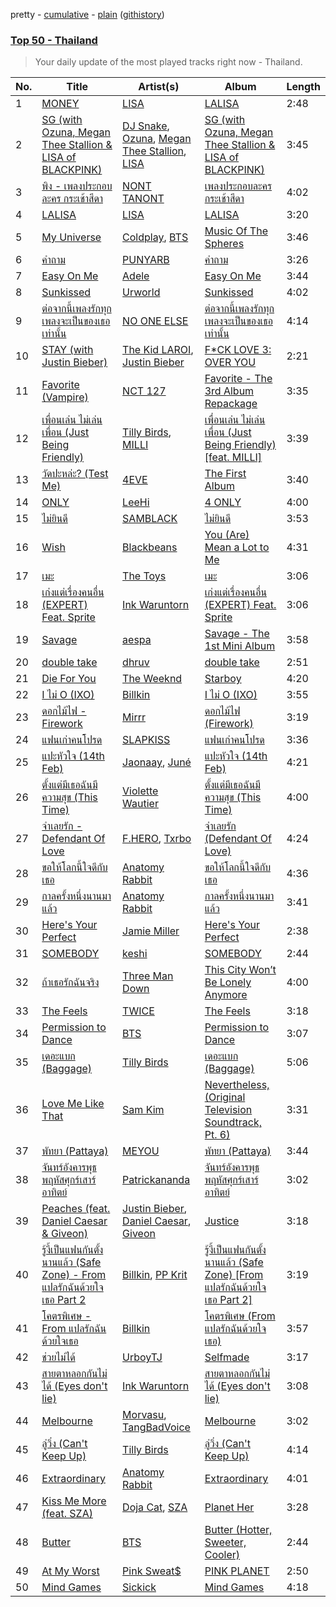 pretty - [cumulative](/playlists/cumulative/37i9dQZEVXbMnz8KIWsvf9.md) - [plain](/playlists/plain/37i9dQZEVXbMnz8KIWsvf9) ([githistory](https://github.githistory.xyz/mackorone/spotify-playlist-archive/blob/main/playlists/plain/37i9dQZEVXbMnz8KIWsvf9))

### [Top 50 - Thailand](https://open.spotify.com/playlist/37i9dQZEVXbMnz8KIWsvf9)

> Your daily update of the most played tracks right now - Thailand.

| No. | Title | Artist(s) | Album | Length |
|---|---|---|---|---|
| 1 | [MONEY](https://open.spotify.com/track/7hU3IHwjX150XLoTVmjD0q) | [LISA](https://open.spotify.com/artist/5L1lO4eRHmJ7a0Q6csE5cT) | [LALISA](https://open.spotify.com/album/66OYt73mqan1hWa78BhfPd) | 2:48 |
| 2 | [SG (with Ozuna, Megan Thee Stallion & LISA of BLACKPINK)](https://open.spotify.com/track/6IPNp9PfaEqrzotY47TIWy) | [DJ Snake](https://open.spotify.com/artist/540vIaP2JwjQb9dm3aArA4), [Ozuna](https://open.spotify.com/artist/1i8SpTcr7yvPOmcqrbnVXY), [Megan Thee Stallion](https://open.spotify.com/artist/181bsRPaVXVlUKXrxwZfHK), [LISA](https://open.spotify.com/artist/5L1lO4eRHmJ7a0Q6csE5cT) | [SG (with Ozuna, Megan Thee Stallion & LISA of BLACKPINK)](https://open.spotify.com/album/2TGtXG18s21Q1jnY2TC39M) | 3:45 |
| 3 | [พิง - เพลงประกอบละคร กระเช้าสีดา](https://open.spotify.com/track/6MjLHdROTcaU22k7B6gxR6) | [NONT TANONT](https://open.spotify.com/artist/6chmC6o0wvACYVGTITw3Pz) | [เพลงประกอบละคร กระเช้าสีดา](https://open.spotify.com/album/1Sj8XTK9qjQzMS5deUO3LV) | 4:02 |
| 4 | [LALISA](https://open.spotify.com/track/7uQZVznj0uQOGC9KhV2Mg6) | [LISA](https://open.spotify.com/artist/5L1lO4eRHmJ7a0Q6csE5cT) | [LALISA](https://open.spotify.com/album/66OYt73mqan1hWa78BhfPd) | 3:20 |
| 5 | [My Universe](https://open.spotify.com/track/46HNZY1i7O6jwTA7Slo2PI) | [Coldplay](https://open.spotify.com/artist/4gzpq5DPGxSnKTe4SA8HAU), [BTS](https://open.spotify.com/artist/3Nrfpe0tUJi4K4DXYWgMUX) | [Music Of The Spheres](https://open.spotify.com/album/06mXfvDsRZNfnsGZvX2zpb) | 3:46 |
| 6 | [คำถาม](https://open.spotify.com/track/15Xn4r9FY3725iHIfyq5hE) | [PUNYARB](https://open.spotify.com/artist/3DxqAGWVgEeW74mJLLwH2q) | [คำถาม](https://open.spotify.com/album/1yx9K6ymlCqz6iHXubz8DS) | 3:26 |
| 7 | [Easy On Me](https://open.spotify.com/track/0gplL1WMoJ6iYaPgMCL0gX) | [Adele](https://open.spotify.com/artist/4dpARuHxo51G3z768sgnrY) | [Easy On Me](https://open.spotify.com/album/224jZ4sUX7OhAuMwaxp86S) | 3:44 |
| 8 | [Sunkissed](https://open.spotify.com/track/52h8p62Jx8KzQynM6heq7n) | [Urworld](https://open.spotify.com/artist/4l5kOTi1YvQy386sH7rldN) | [Sunkissed](https://open.spotify.com/album/7zKKltrA8661h1AlUsGezL) | 4:02 |
| 9 | [ต่อจากนี้เพลงรักทุกเพลงจะเป็นของเธอเท่านั้น](https://open.spotify.com/track/315ar0QJiyciYkdVJUGA3w) | [NO ONE ELSE](https://open.spotify.com/artist/0UAiHanBWs5vRM1tSPf2RJ) | [ต่อจากนี้เพลงรักทุกเพลงจะเป็นของเธอเท่านั้น](https://open.spotify.com/album/3UccLHjXRBzaPUdVuQkCw8) | 4:14 |
| 10 | [STAY (with Justin Bieber)](https://open.spotify.com/track/5PjdY0CKGZdEuoNab3yDmX) | [The Kid LAROI](https://open.spotify.com/artist/2tIP7SsRs7vjIcLrU85W8J), [Justin Bieber](https://open.spotify.com/artist/1uNFoZAHBGtllmzznpCI3s) | [F*CK LOVE 3: OVER YOU](https://open.spotify.com/album/4bZJWQhHKJckFLJuYdvyX2) | 2:21 |
| 11 | [Favorite (Vampire)](https://open.spotify.com/track/2R8MZR1RCP4cIJITHDPRbY) | [NCT 127](https://open.spotify.com/artist/7f4ignuCJhLXfZ9giKT7rH) | [Favorite - The 3rd Album Repackage](https://open.spotify.com/album/5LbnQtyHBfJUCigA08llHX) | 3:35 |
| 12 | [เพื่อนเล่น ไม่เล่นเพื่อน (Just Being Friendly)](https://open.spotify.com/track/19KNYtZF0xP7VCIItvGSJZ) | [Tilly Birds](https://open.spotify.com/artist/4esoPgrgPKbWa6gwU8EGmH), [MILLI](https://open.spotify.com/artist/15D6XEjr6LVGGc6dNmS2yz) | [เพื่อนเล่น ไม่เล่นเพื่อน (Just Being Friendly) [feat. MILLI]](https://open.spotify.com/album/1aO65qDUbY2vJWXYzHP2vj) | 3:39 |
| 13 | [วัดปะหล่ะ? (Test Me)](https://open.spotify.com/track/0gEewSHZqPiNQa9DqeeUXj) | [4EVE](https://open.spotify.com/artist/3aBwCcP4CB8M6S7YV8QkOg) | [The First Album](https://open.spotify.com/album/5dqU6JzyweoetwSDtq2E8I) | 3:40 |
| 14 | [ONLY](https://open.spotify.com/track/6TBJkXHPhu3EsMk1bshwuI) | [LeeHi](https://open.spotify.com/artist/7cVZApDoQZpS447nHTsNqu) | [4 ONLY](https://open.spotify.com/album/1DKgZeAYrjslAPZVMe6EFt) | 4:00 |
| 15 | [ไม่ยินดี](https://open.spotify.com/track/4OHu1M6xtQLkgTSao8nYS3) | [SAMBLACK](https://open.spotify.com/artist/39iFHReRQ9ZJnzbe3yhl4C) | [ไม่ยินดี](https://open.spotify.com/album/0Ifu2SC417RilqteSg2vns) | 3:53 |
| 16 | [Wish](https://open.spotify.com/track/1ecud9LC1clhcuhjLIyyMB) | [Blackbeans](https://open.spotify.com/artist/3u45DFB1kjVXKwE14FKXCo) | [You (Are) Mean a Lot to Me](https://open.spotify.com/album/1qYFmgwv3gwRwqa2oFGgbq) | 4:31 |
| 17 | [เมะ](https://open.spotify.com/track/1M2XakpRDkxjiuCirVPD8c) | [The Toys](https://open.spotify.com/artist/5pokGZ1K9Hr6etaKPDxSG8) | [เมะ](https://open.spotify.com/album/6ItJnQ1PwIOS9tqdaVc3Kw) | 3:06 |
| 18 | [เก่งแต่เรื่องคนอื่น (EXPERT) Feat. Sprite](https://open.spotify.com/track/0N5DeGdC258DI3DZEn2SEI) | [Ink Waruntorn](https://open.spotify.com/artist/1Twi7NfmUzbXF7lEMaGCqF) | [เก่งแต่เรื่องคนอื่น (EXPERT) Feat. Sprite](https://open.spotify.com/album/5kfR9VRQUjC5y0dFWmQdcU) | 3:06 |
| 19 | [Savage](https://open.spotify.com/track/3dbLT62Cvs46Ju7a8gpr36) | [aespa](https://open.spotify.com/artist/6YVMFz59CuY7ngCxTxjpxE) | [Savage - The 1st Mini Album](https://open.spotify.com/album/3vyyDkvYWC36DwgZCYd3Wu) | 3:58 |
| 20 | [double take](https://open.spotify.com/track/47isJpIIO8m7BJEhiFhnaf) | [dhruv](https://open.spotify.com/artist/70NcAr4ZtA3FAqU16iQZSb) | [double take](https://open.spotify.com/album/27CpJBNdYYtW84EQjBHS6q) | 2:51 |
| 21 | [Die For You](https://open.spotify.com/track/2LBqCSwhJGcFQeTHMVGwy3) | [The Weeknd](https://open.spotify.com/artist/1Xyo4u8uXC1ZmMpatF05PJ) | [Starboy](https://open.spotify.com/album/4AdZV63ycxFLF6Hcol0QnB) | 4:20 |
| 22 | [I ไม่ O (IXO)](https://open.spotify.com/track/3VSMRXCmLmcgb4p5irSJmf) | [Billkin](https://open.spotify.com/artist/2a727ekkPaUHk0bMifk7fj) | [I ไม่ O (IXO)](https://open.spotify.com/album/6Zl21EDgJdMwQougq7bt9J) | 3:55 |
| 23 | [ดอกไม้ไฟ - Firework](https://open.spotify.com/track/5SolgEp0EAXjruwQdszykB) | [Mirrr](https://open.spotify.com/artist/5zSQoNQ9o2dnT1LPTzDxg7) | [ดอกไม้ไฟ (Firework)](https://open.spotify.com/album/6FFl3LEYxCdUFKJibcgveE) | 3:19 |
| 24 | [แฟนเก่าคนโปรด](https://open.spotify.com/track/0AQkjLgo2ATGnv8EO2xKyJ) | [SLAPKISS](https://open.spotify.com/artist/6GBIcdZ5aBhhsd7Y6c3O3g) | [แฟนเก่าคนโปรด](https://open.spotify.com/album/1DNoigGZ9lI8p4lbjGd86P) | 3:36 |
| 25 | [แปะหัวใจ (14th Feb)](https://open.spotify.com/track/6GDI4Y8fOsptYwSW2iIUbe) | [Jaonaay](https://open.spotify.com/artist/6biI2KAsW3nrI8xzSwwxuo), [Juné](https://open.spotify.com/artist/648qaETeMdDvSgFZjfjS5x) | [แปะหัวใจ (14th Feb)](https://open.spotify.com/album/6Vhm8CSoT99fiJSbhLSwEj) | 4:21 |
| 26 | [ตั้งแต่มีเธอฉันมีความสุข (This Time)](https://open.spotify.com/track/126PlW2V73OM9n1s1zOKW9) | [Violette Wautier](https://open.spotify.com/artist/0XkEUMM4lJHAzfTK9vR0cu) | [ตั้งแต่มีเธอฉันมีความสุข (This Time)](https://open.spotify.com/album/3mahPKrZPzwrbxQkEtAJzg) | 4:00 |
| 27 | [จำเลยรัก - Defendant Of Love](https://open.spotify.com/track/0AGhwXsWpVOwjHY5yf4dtD) | [F.HERO](https://open.spotify.com/artist/2MnMuRYL9qsGvWPsZGeDGQ), [Txrbo](https://open.spotify.com/artist/45pQix6T07syL9LwzOoRNg) | [จำเลยรัก (Defendant Of Love)](https://open.spotify.com/album/2p0R4ghsLELqioczIewTFH) | 4:24 |
| 28 | [ขอให้โลกนี้ใจดีกับเธอ](https://open.spotify.com/track/20r8bPumn1cybDcUEh2NPZ) | [Anatomy Rabbit](https://open.spotify.com/artist/73M9RjjrrKjXnf6Is6hNdg) | [ขอให้โลกนี้ใจดีกับเธอ](https://open.spotify.com/album/0seiTcv2UsvQsUuTuK6ia4) | 4:36 |
| 29 | [กาลครั้งหนึ่งนานมาแล้ว](https://open.spotify.com/track/5AukYCDfrtIPvlqG6ZsFR9) | [Anatomy Rabbit](https://open.spotify.com/artist/73M9RjjrrKjXnf6Is6hNdg) | [กาลครั้งหนึ่งนานมาแล้ว](https://open.spotify.com/album/3iaCbQ38BeeaqKFLrGXeuE) | 3:41 |
| 30 | [Here's Your Perfect](https://open.spotify.com/track/2aTKrdenCq5qBOoJPFdn4P) | [Jamie Miller](https://open.spotify.com/artist/2LkkwxA19J8C52wPQl5bG6) | [Here's Your Perfect](https://open.spotify.com/album/6yNuKzr4GNs1c7Kpdf7c5w) | 2:38 |
| 31 | [SOMEBODY](https://open.spotify.com/track/0HeiYo9WwMT8ujirrWzarf) | [keshi](https://open.spotify.com/artist/3pc0bOVB5whxmD50W79wwO) | [SOMEBODY](https://open.spotify.com/album/5aGeJx3pPmu3uAiX3tP5D5) | 2:44 |
| 32 | [ถ้าเธอรักฉันจริง](https://open.spotify.com/track/3kVApGWaoR48GzDagnY55b) | [Three Man Down](https://open.spotify.com/artist/1qAOsY7jv9GFTv4HoVof5P) | [This City Won’t Be Lonely Anymore](https://open.spotify.com/album/3ChHwbwIhGCH4gprc66ZgU) | 4:00 |
| 33 | [The Feels](https://open.spotify.com/track/6pgqZ7Iw4LfHlfgWWaRFSY) | [TWICE](https://open.spotify.com/artist/7n2Ycct7Beij7Dj7meI4X0) | [The Feels](https://open.spotify.com/album/744iq6HcpYJixN85Egbvt9) | 3:18 |
| 34 | [Permission to Dance](https://open.spotify.com/track/5eXBXreN3d1zdj6Sa8dS0u) | [BTS](https://open.spotify.com/artist/3Nrfpe0tUJi4K4DXYWgMUX) | [Permission to Dance](https://open.spotify.com/album/6oLwgqPJrxnTibrzawDGqY) | 3:07 |
| 35 | [เดอะแบก (Baggage)](https://open.spotify.com/track/6bi1KEQMr9oOSBodFj5QD2) | [Tilly Birds](https://open.spotify.com/artist/4esoPgrgPKbWa6gwU8EGmH) | [เดอะแบก (Baggage)](https://open.spotify.com/album/71GYrawD0oeNzpXfrkDiDq) | 5:06 |
| 36 | [Love Me Like That](https://open.spotify.com/track/1lhm29o3syw122xynSKaAK) | [Sam Kim](https://open.spotify.com/artist/4BBN286rBKyCWsSPq2cxYO) | [Nevertheless, (Original Television Soundtrack, Pt. 6)](https://open.spotify.com/album/4MLxdCgljBck6ddj3BKFTi) | 3:31 |
| 37 | [พัทยา (Pattaya)](https://open.spotify.com/track/6VmtHYkk81yli04paFVxqJ) | [MEYOU](https://open.spotify.com/artist/4G5OlxtrOm9ADmu3VZgFbG) | [พัทยา (Pattaya)](https://open.spotify.com/album/19vFvhNSlINSXlwkHjMNpx) | 3:44 |
| 38 | [จันทร์อังคารพุธพฤหัสศุกร์เสาร์อาทิตย์](https://open.spotify.com/track/5l3HFThm3Xlv8c9mmiTUgT) | [Patrickananda](https://open.spotify.com/artist/4gjXKx2a7GaIYwSDCBveJx) | [จันทร์อังคารพุธพฤหัสศุกร์เสาร์อาทิตย์](https://open.spotify.com/album/636T1GeuPpgrtj9qcULq3I) | 3:02 |
| 39 | [Peaches (feat. Daniel Caesar & Giveon)](https://open.spotify.com/track/4iJyoBOLtHqaGxP12qzhQI) | [Justin Bieber](https://open.spotify.com/artist/1uNFoZAHBGtllmzznpCI3s), [Daniel Caesar](https://open.spotify.com/artist/20wkVLutqVOYrc0kxFs7rA), [Giveon](https://open.spotify.com/artist/4fxd5Ee7UefO4CUXgwJ7IP) | [Justice](https://open.spotify.com/album/5dGWwsZ9iB2Xc3UKR0gif2) | 3:18 |
| 40 | [รู้งี้เป็นแฟนกันตั้งนานแล้ว (Safe Zone) - From แปลรักฉันด้วยใจเธอ Part 2](https://open.spotify.com/track/2T3nSum6ofOyHrcRLdEky0) | [Billkin](https://open.spotify.com/artist/2a727ekkPaUHk0bMifk7fj), [PP Krit](https://open.spotify.com/artist/1xrRqVDsJaZPw0sXme5i2T) | [รู้งี้เป็นแฟนกันตั้งนานแล้ว (Safe Zone) [From แปลรักฉันด้วยใจเธอ Part 2]](https://open.spotify.com/album/6JhqKjkUnaWfTqM8hCQYtd) | 3:19 |
| 41 | [โคตรพิเศษ - From แปลรักฉันด้วยใจเธอ](https://open.spotify.com/track/7vnw2nU0xpc9RABEgc3pxQ) | [Billkin](https://open.spotify.com/artist/2a727ekkPaUHk0bMifk7fj) | [โคตรพิเศษ (From แปลรักฉันด้วยใจเธอ)](https://open.spotify.com/album/6RRpP4CaftCir8eUBwG5mh) | 3:57 |
| 42 | [ช่วยไม่ได้](https://open.spotify.com/track/4GGNl8jiANylTJj4hfzqP7) | [UrboyTJ](https://open.spotify.com/artist/1WLKjYJX9YHSlwufclauhg) | [Selfmade](https://open.spotify.com/album/79MikoRZW28D00Cr1o3gXd) | 3:17 |
| 43 | [สายตาหลอกกันไม่ได้ (Eyes don't lie)](https://open.spotify.com/track/4CTgPJbgNQ031q8HzhTtq2) | [Ink Waruntorn](https://open.spotify.com/artist/1Twi7NfmUzbXF7lEMaGCqF) | [สายตาหลอกกันไม่ได้ (Eyes don't lie)](https://open.spotify.com/album/5fFOH4YGk6BS0yXc7SZWtI) | 3:08 |
| 44 | [Melbourne](https://open.spotify.com/track/0nYZ6GR0fCPmxqjPOaPGjJ) | [Morvasu](https://open.spotify.com/artist/4S7sdsjS2srUTDPXAuOYw8), [TangBadVoice](https://open.spotify.com/artist/2feGNLrcUrcsQNA1QJBaIe) | [Melbourne](https://open.spotify.com/album/24u4TYFCGbRZA6t19j4B8w) | 3:02 |
| 45 | [ลู่วิ่ง (Can't Keep Up)](https://open.spotify.com/track/6Xe4ZTF2mKa6GSwdS5bsPG) | [Tilly Birds](https://open.spotify.com/artist/4esoPgrgPKbWa6gwU8EGmH) | [ลู่วิ่ง (Can't Keep Up)](https://open.spotify.com/album/6FMfie4zESoegVYWgVOn6w) | 4:14 |
| 46 | [Extraordinary](https://open.spotify.com/track/19CoWVqDyUbiqxoyMf4HkJ) | [Anatomy Rabbit](https://open.spotify.com/artist/73M9RjjrrKjXnf6Is6hNdg) | [Extraordinary](https://open.spotify.com/album/1nm0OJwsjXkjixIFpk8FZG) | 4:01 |
| 47 | [Kiss Me More (feat. SZA)](https://open.spotify.com/track/3DarAbFujv6eYNliUTyqtz) | [Doja Cat](https://open.spotify.com/artist/5cj0lLjcoR7YOSnhnX0Po5), [SZA](https://open.spotify.com/artist/7tYKF4w9nC0nq9CsPZTHyP) | [Planet Her](https://open.spotify.com/album/1nAQbHeOWTfQzbOoFrvndW) | 3:28 |
| 48 | [Butter](https://open.spotify.com/track/2bgTY4UwhfBYhGT4HUYStN) | [BTS](https://open.spotify.com/artist/3Nrfpe0tUJi4K4DXYWgMUX) | [Butter (Hotter, Sweeter, Cooler)](https://open.spotify.com/album/1HnJKmB4P6Z8RBdLMWx18w) | 2:44 |
| 49 | [At My Worst](https://open.spotify.com/track/2MJz8BxxMsERULatmBikDH) | [Pink Sweat$](https://open.spotify.com/artist/1W7FNibLa0O0b572tB2w7t) | [PINK PLANET](https://open.spotify.com/album/74UvOvL6L4tZbYFtY759ZG) | 2:50 |
| 50 | [Mind Games](https://open.spotify.com/track/21a1k8q3DJtsF8GorRfcL8) | [Sickick](https://open.spotify.com/artist/3NR7hAacOhmcztWvD7vJfS) | [Mind Games](https://open.spotify.com/album/3A27wVmQDyWpBUdzlR7HQF) | 4:18 |